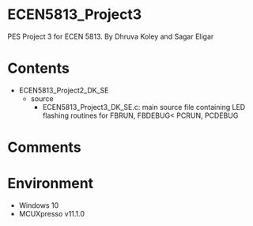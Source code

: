 # ECEN5813_Project3
PES Project 3 for ECEN 5813. By Dhruva Koley and Sagar Eligar

# Contents
- ECEN5813_Project2_DK_SE
  - source
    - ECEN5813_Project3_DK_SE.c: main source file containing LED flashing routines for FBRUN, FBDEBUG< PCRUN, PCDEBUG
 
# Comments


# Environment
 - Windows 10
 - MCUXpresso v11.1.0
